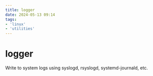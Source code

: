 ```yaml
---
title: logger
date: 2024-05-13 09:14
tags:
- 'linux'
- 'utilities'
---
```


# logger

Write to system logs using syslogd, rsyslogd, systemd-journald, etc.
